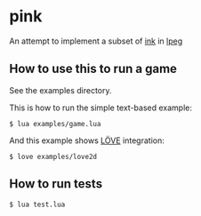 # pink
An attempt to implement a subset of [ink](https://github.com/inkle/ink) in [lpeg](http://www.inf.puc-rio.br/~roberto/lpeg)

## How to use this to run a game
See the examples directory.

This is how to run the simple text-based example:

    $ lua examples/game.lua

And this example shows [LÖVE](https://love2d.org) integration:

    $ love examples/love2d

<!-- TODO: short example here -->

## How to run tests
    $ lua test.lua

